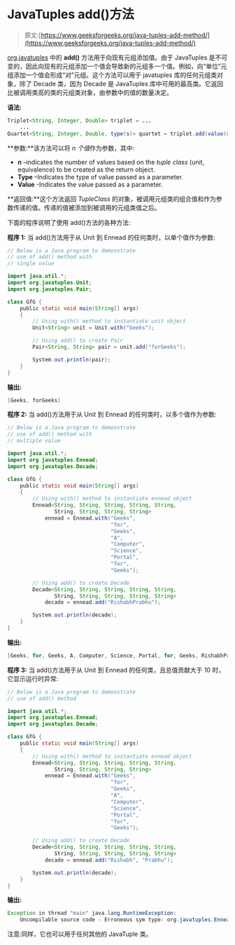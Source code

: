 # JavaTuples add()方法

> 原文:[https://www.geeksforgeeks.org/java-tuples-add-method/](https://www.geeksforgeeks.org/java-tuples-add-method/)

[org.javatuples](https://www.geeksforgeeks.org/javatuples-introduction/) 中的 **add()** 方法用于向现有元组添加值。由于 JavaTuples 是不可变的，因此向现有的元组添加一个值会导致新的元组多一个值。例如，向“单位”元组添加一个值会形成“对”元组。这个方法可以用于 javatuples 库的任何元组类对象，除了 Decade 类，因为 Decade 是 JavaTuples 库中可用的最高类。它返回比被调用类高的类的元组类对象，由参数中的值的数量决定。

**语法:**

```java
Triplet<String, Integer, Double> triplet = ...
    ...
Quartet<String, Integer, Double, type(s)> quartet = triplet.add(value(s));
```

**参数:**该方法可以将 *n 个值*作为参数，其中:

*   **n** –indicates the number of values based on the *tuple class* (unit, equivalence) to be created as the return object.
*   **Type** –Indicates the type of value passed as a parameter.
*   **Value** -Indicates the value passed as a parameter.

**返回值:**这个方法返回 *TupleClass* 的对象，被调用元组类的组合值和作为参数传递的值。传递的值被添加到被调用的元组类值之后。

下面的程序说明了使用 add()方法的各种方法:

**程序 1:** 当 add()方法用于从 Unit 到 Ennead 的任何类时，以单个值作为参数:

```java
// Below is a Java program to demonstrate
// use of add() method with
// single value

import java.util.*;
import org.javatuples.Unit;
import org.javatuples.Pair;

class GfG {
    public static void main(String[] args)
    {
        // Using with() method to instantiate unit object
        Unit<String> unit = Unit.with("Geeks");

        // Using add() to create Pair
        Pair<String, String> pair = unit.add("forGeeks");

        System.out.println(pair);
    }
}
```

**输出:**

```java
[Geeks, forGeeks]
```

**程序 2:** 当 add()方法用于从 Unit 到 Ennead 的任何类时，以多个值作为参数:

```java
// Below is a Java program to demonstrate
// use of add() method with
// multiple value

import java.util.*;
import org.javatuples.Ennead;
import org.javatuples.Decade;

class GfG {
    public static void main(String[] args)
    {
        // Using with() method to instantiate ennead object
        Ennead<String, String, String, String, String,
               String, String, String, String>
            ennead = Ennead.with("Geeks",
                                 "for",
                                 "Geeks",
                                 "A",
                                 "Computer",
                                 "Science",
                                 "Portal",
                                 "for",
                                 "Geeks");

        // Using add() to create Decade
        Decade<String, String, String, String, String,
               String, String, String, String, String>
            decade = ennead.add("RishabhPrabhu");

        System.out.println(decade);
    }
}
```

**输出:**

```java
[Geeks, for, Geeks, A, Computer, Science, Portal, for, Geeks, RishabhPrabhu]
```

**程序 3:** 当 add()方法用于从 Unit 到 Ennead 的任何类，且总值贡献大于 10 时，它显示运行时异常:

```java
// Below is a Java program to demonstrate
// use of add() method

import java.util.*;
import org.javatuples.Ennead;
import org.javatuples.Decade;

class GfG {
    public static void main(String[] args)
    {
        // Using with() method to instantiate ennead object
        Ennead<String, String, String, String, String,
               String, String, String, String>
            ennead = Ennead.with("Geeks",
                                 "for",
                                 "Geeks",
                                 "A",
                                 "Computer",
                                 "Science",
                                 "Portal",
                                 "for",
                                 "Geeks");

        // Using add() to create Decade
        Decade<String, String, String, String, String,
               String, String, String, String, String>
            decade = ennead.add("Rishabh", "Prabhu");

        System.out.println(decade);
    }
}
```

**输出:**

```java
Exception in thread "main" java.lang.RuntimeException: 
    Uncompilable source code - Erroneous sym type: org.javatuples.Ennead.add
```

注意:同样，它也可以用于任何其他的 JavaTuple 类。